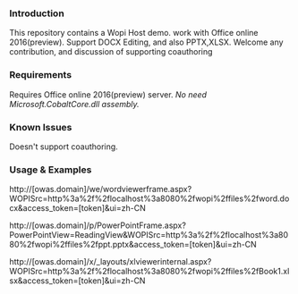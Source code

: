 ### Introduction

This repository contains a Wopi Host demo.
work with Office online 2016(preview). 
Support DOCX Editing, and also PPTX,XLSX.
Welcome any contribution, and discussion of supporting coauthoring

### Requirements

Requires Office online 2016(preview) server. 
*No need Microsoft.CobaltCore.dll assembly.*

### Known Issues

Doesn't support coauthoring.

### Usage & Examples

http://[owas.domain]/we/wordviewerframe.aspx?WOPISrc=http%3a%2f%2flocalhost%3a8080%2fwopi%2ffiles%2fword.docx&access_token=[token]&ui=zh-CN 

http://[owas.domain]/p/PowerPointFrame.aspx?PowerPointView=ReadingView&WOPISrc=http%3a%2f%2flocalhost%3a8080%2fwopi%2ffiles%2fppt.pptx&access_token=[token]&ui=zh-CN 

http://[owas.domain]/x/_layouts/xlviewerinternal.aspx?WOPISrc=http%3a%2f%2flocalhost%3a8080%2fwopi%2ffiles%2fBook1.xlsx&access_token=[token]&ui=zh-CN
